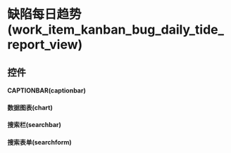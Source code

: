 # 缺陷每日趋势(work_item_kanban_bug_daily_tide_report_view)  <!-- {docsify-ignore-all} -->




## 控件
#### CAPTIONBAR(captionbar)

#### 数据图表(chart)

#### 搜索栏(searchbar)

#### 搜索表单(searchform)



<script>
 const { createApp } = Vue
  createApp({
    data() {
      return {

      }
    }
  }).use(ElementPlus).mount('#app')
</script>